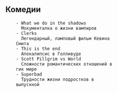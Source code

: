 ## **Комедии**
		- What we do in the shadows
		  Мокументалка о жизни вампиров
		- Clerks
		  Легендарный, ламповый фильм Кевина
		Смита
		- This is the end
		  Апокалипсис в Голливуде
		- Scott Pillgrim vs World
		  Сложности романтических отношений в
		гик мире
		- Superbad
		  Трудности жизни подростков в
		выпускной